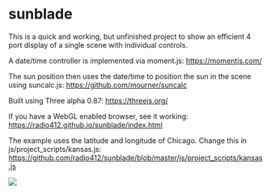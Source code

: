 # sunblade



This is a quick and working, but unfinished project to show an efficient 4 port display of a single scene with individual controls.

A date/time controller is implemented via moment.js: https://momentjs.com/

The sun position then uses the date/time to position the sun in the scene using suncalc.js: https://github.com/mourner/suncalc

Built using Three alpha 0.87: https://threejs.org/

If you have a WebGL enabled browser, see it working: https://radio412.github.io/sunblade/index.html

The example uses the latitude and longitude of Chicago. Change this in js/project_scripts/kansas.js: https://github.com/radio412/sunblade/blob/master/js/project_scripts/kansas.js


![](https://radio412.github.io/sunblade/media/shogun.png)
